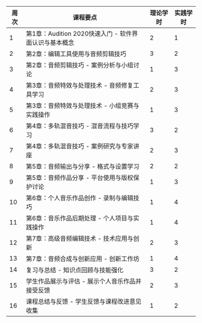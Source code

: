 
| 周次  | 课程要点                                | 理论学时 | 实践学时 |
| --- | ----------------------------------- | ---- | ---- |
| 1   | 第1章：Audition 2020快速入门 - 软件界面认识与基本概念 | 2    | 1    |
| 2   | 第2章：编辑工具使用与音频剪辑技巧                   | 3    | 2    |
| 3   | 第2章：音频剪辑技巧 - 案例分析与小组讨论              | 1    | 3    |
| 4   | 第3章：音频特效与处理技术 - 音频修复工具学习            | 2    | 3    |
| 5   | 第3章：音频特效与处理技术 - 小组竞赛与实践操作           | 1    | 3    |
| 6   | 第4章：多轨混音技巧 - 混音流程与技巧学习              | 3    | 2    |
| 7   | 第4章：多轨混音技巧 - 案例研究与专家讲座              | 2    | 3    |
| 8   | 第5章：音频输出与分享 - 格式与设置学习               | 2    | 2    |
| 9   | 第5章：音频作品分享 - 平台使用与版权保护讨论            | 1    | 3    |
| 10  | 第6章：个人音乐作品创作 - 录制与编辑技巧              | 1    | 4    |
| 11  | 第6章：音乐作品后期处理 - 个人项目与实践操作            | 1    | 4    |
| 12  | 第7章：高级音频编辑技术 - 技术应用与创新              | 2    | 3    |
| 13  | 第7章：音频合成与创新应用 - 创新工作坊               | 1    | 4    |
| 14  | 复习与总结 - 知识点回顾与技能强化                  | 3    | 2    |
| 15  | 学生作品展示与评估 - 展示个人音乐作品并接受反馈           | 2    | 3    |
| 16  | 课程总结与反馈 - 学生反馈与课程改进意见收集             | 1    | 2    |
